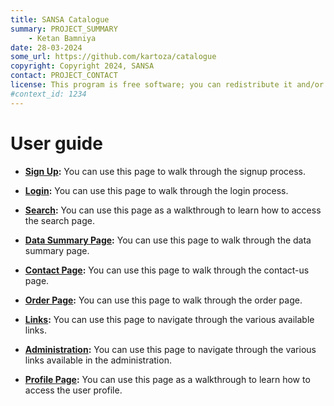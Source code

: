 ```yaml
---
title: SANSA Catalogue
summary: PROJECT_SUMMARY
    - Ketan Bamniya
date: 28-03-2024
some_url: https://github.com/kartoza/catalogue
copyright: Copyright 2024, SANSA
contact: PROJECT_CONTACT
license: This program is free software; you can redistribute it and/or modify it under the terms of the GNU Affero General Public License as published by the Free Software Foundation; either version 3 of the License, or (at your option) any later version.
#context_id: 1234
---
```


# User guide
<!-- Narrative Instructions on how to use the product/platform -->
<!-- Replace all of the titles with relevant titles -->
* **[Sign Up](./sign-up.md):** You can use this page to walk through the signup process.

* **[Login](./login.md):** You can use this page to walk through the login process.

* **[Search](./search-page.md):** You can use this page as a walkthrough to learn how to access the search page.

* **[Data Summary Page](./data-summary-page.md):** You can use this page to walk through the data summary page.

* **[Contact Page](./contact-page.md):** You can use this page to walk through the contact-us page.

* **[Order Page](./order-page.md):** You can use this page to walk through the order page.

* **[Links](./links.md):** You can use this page to navigate through the various available links.

* **[Administration](./administration.md):** You can use this page to navigate through the various links available in the administration.

* **[Profile Page](./profile-page.md):** You can use this page as a walkthrough to learn how to access the user profile.
